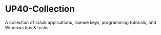 # UP40-Collection
A collection of crack applications, license keys, programming tutorials, and Windows tips &amp; tricks

